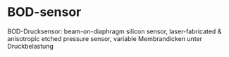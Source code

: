 # BOD-sensor
BOD-Drucksensor: beam-on-diaphragm silicon sensor, laser-fabricated &amp; anisotropic etched pressure sensor, variable Membrandicken unter Druckbelastung 
